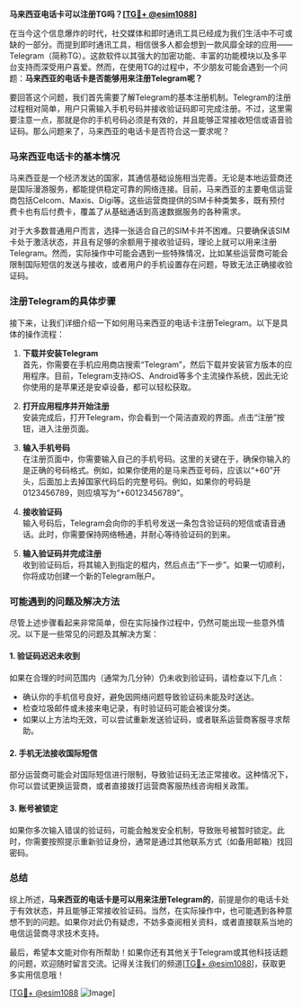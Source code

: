 **马来西亚电话卡可以注册TG吗？[[TG💪+ @esim1088](https://t.me/s/esim1088)]**

在当今这个信息爆炸的时代，社交媒体和即时通讯工具已经成为我们生活中不可或缺的一部分。而提到即时通讯工具，相信很多人都会想到一款风靡全球的应用——Telegram（简称TG）。这款软件以其强大的加密功能、丰富的功能模块以及多平台支持而深受用户喜爱。然而，在使用TG的过程中，不少朋友可能会遇到一个问题：**马来西亚的电话卡是否能够用来注册Telegram呢？**

要回答这个问题，我们首先需要了解Telegram的基本注册机制。Telegram的注册过程相对简单，用户只需输入手机号码并接收验证码即可完成注册。不过，这里需要注意一点，那就是你的手机号码必须是有效的，并且能够正常接收短信或语音验证码。那么问题来了，马来西亚的电话卡是否符合这一要求呢？

### 马来西亚电话卡的基本情况

马来西亚是一个经济发达的国家，其通信基础设施相当完善。无论是本地运营商还是国际漫游服务，都能提供稳定可靠的网络连接。目前，马来西亚的主要电信运营商包括Celcom、Maxis、Digi等。这些运营商提供的SIM卡种类繁多，既有预付费卡也有后付费卡，覆盖了从基础通话到高速数据服务的各种需求。

对于大多数普通用户而言，选择一张适合自己的SIM卡并不困难。只要确保该SIM卡处于激活状态，并且有足够的余额用于接收验证码，理论上就可以用来注册Telegram。然而，实际操作中可能会遇到一些特殊情况，比如某些运营商可能会限制国际短信的发送与接收，或者用户的手机设置存在问题，导致无法正确接收验证码。

### 注册Telegram的具体步骤

接下来，让我们详细介绍一下如何用马来西亚的电话卡注册Telegram。以下是具体的操作流程：

1. **下载并安装Telegram**  
   首先，你需要在手机应用商店搜索“Telegram”，然后下载并安装官方版本的应用程序。目前，Telegram支持iOS、Android等多个主流操作系统，因此无论你使用的是苹果还是安卓设备，都可以轻松获取。

2. **打开应用程序并开始注册**  
   安装完成后，打开Telegram，你会看到一个简洁直观的界面。点击“注册”按钮，进入注册页面。

3. **输入手机号码**  
   在注册页面中，你需要输入自己的手机号码。这里的关键在于，确保你输入的是正确的号码格式。例如，如果你使用的是马来西亚号码，应该以“+60”开头，后面加上去掉国家代码后的完整号码。例如，如果你的号码是0123456789，则应填写为“+60123456789”。

4. **接收验证码**  
   输入号码后，Telegram会向你的手机号发送一条包含验证码的短信或语音通话。此时，你需要保持网络畅通，并耐心等待验证码的到来。

5. **输入验证码并完成注册**  
   收到验证码后，将其输入到指定的框内，然后点击“下一步”。如果一切顺利，你将成功创建一个新的Telegram账户。

### 可能遇到的问题及解决方法

尽管上述步骤看起来非常简单，但在实际操作过程中，仍然可能出现一些意外情况。以下是一些常见的问题及其解决方案：

#### 1. 验证码迟迟未收到
如果在合理的时间范围内（通常为几分钟）仍未收到验证码，请检查以下几点：
- 确认你的手机信号良好，避免因网络问题导致验证码未能及时送达。
- 检查垃圾邮件或未接来电记录，有时验证码可能会被误分类。
- 如果以上方法均无效，可以尝试重新发送验证码，或者联系运营商客服寻求帮助。

#### 2. 手机无法接收国际短信
部分运营商可能会对国际短信进行限制，导致验证码无法正常接收。这种情况下，你可以尝试更换运营商，或者直接拨打运营商客服热线咨询相关政策。

#### 3. 账号被锁定
如果你多次输入错误的验证码，可能会触发安全机制，导致账号被暂时锁定。此时，你需要按照提示重新验证身份，通常是通过其他联系方式（如备用邮箱）找回密码。

### 总结

综上所述，**马来西亚的电话卡是可以用来注册Telegram的**，前提是你的电话卡处于有效状态，并且能够正常接收验证码。当然，在实际操作中，也可能遇到各种意想不到的问题。如果你对此仍有疑虑，不妨多查阅相关资料，或者直接联系当地的电信运营商寻求技术支持。

最后，希望本文能对你有所帮助！如果你还有其他关于Telegram或其他科技话题的问题，欢迎随时留言交流。记得关注我们的频道[[TG💪+ @esim1088](https://t.me/s/esim1088)]，获取更多实用信息哦！

[[TG💪+ @esim1088](https://t.me/s/esim1088) ![Image](https://i.postimg.cc/4NQfJmqS/Snipaste-2025-05-13-00-14-12.png)]